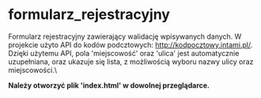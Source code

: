 # formularz_rejestracyjny

Formularz rejestracyjny zawierający walidację wpisywanych danych.
W projekcie użyto API do kodów podcztowych: http://kodpocztowy.intami.pl/.
Dzięki użytemu API, pola 'miejscowość' oraz 'ulica' jest automatycznie uzupełniana, oraz ukazuje się lista, z możliwością wyboru nazwy ulicy oraz miejscowości.\

<b>Należy otworzyć plik 'index.html' w dowolnej przeglądarce.</b>
